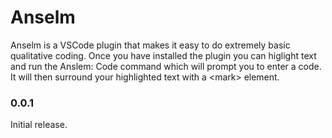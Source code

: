 # Anselm

Anselm is a VSCode plugin that makes it easy to do extremely basic qualitative coding.  Once you have installed the plugin you can higlight text and run the Anslem: Code command which will prompt you to enter a code. It will then surround your highlighted text with a &lt;mark&gt; element.

### 0.0.1

Initial release.